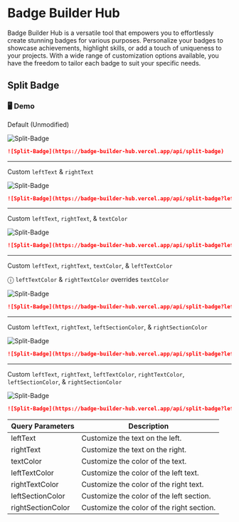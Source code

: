 # Badge Builder Hub
Badge Builder Hub is a versatile tool that empowers you to effortlessly create stunning badges for various purposes. Personalize your badges to showcase achievements, highlight skills, or add a touch of uniqueness to your projects. With a wide range of customization options available, you have the freedom to tailor each badge to suit your specific needs.


## Split Badge

### 🖥️ Demo

Default (Unmodified)

![Split-Badge](https://badge-builder-hub.vercel.app/api/split-badge)

```md
![Split-Badge](https://badge-builder-hub.vercel.app/api/split-badge)
```

---

Custom `leftText` & `rightText`

![Split-Badge](https://badge-builder-hub.vercel.app/api/split-badge?leftText=Hello&rightText=World)

```md
![Split-Badge](https://badge-builder-hub.vercel.app/api/split-badge?leftText=Hello&rightText=World)
```

---

Custom `leftText`, `rightText`, & `textColor`

![Split-Badge](https://badge-builder-hub.vercel.app/api/split-badge?leftText=Hello&rightText=World&textColor=000)

```md
![Split-Badge](https://badge-builder-hub.vercel.app/api/split-badge?leftText=Hello&rightText=World&textColor=000)
```

---

Custom `leftText`, `rightText`, `textColor`, & `leftTextColor`

&#9432; `leftTextColor` & `rightTextColor` overrides `textColor`

![Split-Badge](https://badge-builder-hub.vercel.app/api/split-badge?leftText=Hello&rightText=World&textColor=000&leftTextColor=f5f5f5)

```md
![Split-Badge](https://badge-builder-hub.vercel.app/api/split-badge?leftText=Hello&rightText=World&textColor=000&leftTextColor=f5f5f5)
```

---

Custom `leftText`, `rightText`, `leftSectionColor`, & `rightSectionColor`

![Split-Badge](https://badge-builder-hub.vercel.app/api/split-badge?leftText=Hello&rightText=World&leftSectionColor=333&rightSectionColor=6660e0)

```md
![Split-Badge](https://badge-builder-hub.vercel.app/api/split-badge?leftText=Hello&rightText=World&leftSectionColor=333&rightSectionColor=6660e0)
```

---

Custom `leftText`, `rightText`, `leftTextColor`, `rightTextColor`, `leftSectionColor`, & `rightSectionColor`

![Split-Badge](https://badge-builder-hub.vercel.app/api/split-badge?leftText=Hello&rightText=World&leftTextColor=3BA6E5&rightTextColor=333&leftSectionColor=333&rightSectionColor=3BA6E5)

```md
![Split-Badge](https://badge-builder-hub.vercel.app/api/split-badge?leftText=Hello&rightText=World&leftTextColor=3BA6E5&rightTextColor=333&leftSectionColor=333&rightSectionColor=3BA6E5)
```

| Query Parameters  | Description                               |
| ----------------- | ----------------------------------------- |
| leftText          | Customize the text on the left.           |
| rightText         | Customize the text on the right.          |
| textColor         | Customize the color of the text.          |
| leftTextColor     | Customize the color of the left text.     |
| rightTextColor    | Customize the color of the right text.    |
| leftSectionColor  | Customize the color of the left section.  |
| rightSectionColor | Customize the color of the right section. |